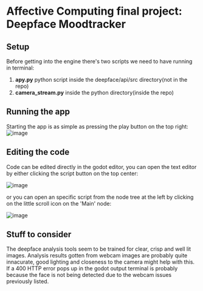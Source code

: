 # Affective Computing final project: Deepface Moodtracker

## Setup
Before getting into the engine there's two scripts we need to have running in terminal:
1. **apy.py** python script inside the deepface/api/src directory(not in the repo)
2. **camera_stream.py** inside the python directory(inside the repo)

## Running the app
Starting the app is as simple as pressing the play button on the top right:
![image](https://github.com/user-attachments/assets/37096fc3-c516-4044-a8f5-a15aa839c8fe)

## Editing the code
Code can be edited directly in the godot editor, you can open the text editor by either clicking the script button on the top center:

![image](https://github.com/user-attachments/assets/efb3319b-ac95-4010-ba4a-549f7cfe101b)

or you can open an specific script from the node tree at the left by clicking on the little scroll icon on the 'Main' node:

![image](https://github.com/user-attachments/assets/cb1dd4ef-542e-48af-947a-6e7139cb36ed)

## Stuff to consider
The deepface analysis tools seem to be trained for clear, crisp and well lit images. Analysis results gotten from webcam images are probably quite innacurate, good lighting and closeness to the camera might help with this. If a 400 HTTP error pops up in the godot output terminal is probably because the face is not being detected due to the webcam issues previously listed.
